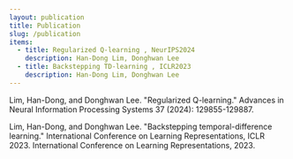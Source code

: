 ```yaml
---
layout: publication
title: Publication
slug: /publication
items:
  - title: Regularized Q-learning , NeurIPS2024
    description: Han-Dong Lim, Donghwan Lee
  - title: Backstepping TD-learning , ICLR2023
    description: Han-Dong Lim, Donghwan Lee
---
```


<p>
Lim, Han-Dong, and Donghwan Lee. "Regularized Q-learning." Advances in Neural Information Processing Systems 37 (2024): 129855-129887.
</p>

<p>
Lim, Han-Dong, and Donghwan Lee. "Backstepping temporal-difference learning." International Conference on Learning Representations, ICLR 2023. International Conference on Learning Representations, 2023.
</p>